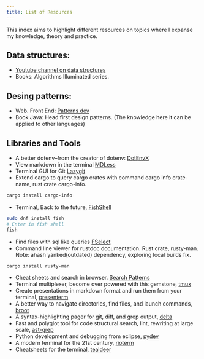 ```yaml
---
title: List of Resources
---
```


This index aims to highlight different resources on topics where I expanse my knowledge, theory and practice.

## Data structures:
* [Youtube channel on data structures](https://www.youtube.com/@WilliamFiset-videos)
* Books: Algorithms Illuminated series.

## Desing patterns:

* Web. Front End: [Patterns dev](https://www.patterns.dev/)
* Book Java: Head first design patterns. (The knowledge here it can be applied to other languages)

## Libraries and Tools
* A better dotenv–from the creator of dotenv: [DotEnvX](https://dotenvx.com/docs/)
* View markdown in the terminal [MDLess](https://github.com/ttscoff/mdless)
* Terminal GUI for Git [Lazygit](https://github.com/jesseduffield/lazygit)
* Extend cargo to query cargo crates with command cargo info crate-name, rust crate cargo-info.
```bash
cargo install cargo-info
```
* Terminal, Back to the future, [FishShell](https://fishshell.com/)
```bash
sudo dnf install fish
# Enter in fish shell
fish
```
* Find files with sql like queries [FSelect](https://github.com/jhspetersson/fselect)
* Command line viewer for rustdoc documentation. Rust crate, rusty-man. Note: ahash yanked(outdated) dependency, exploring local builds fix.
```bash
cargo install rusty-man
```
* Cheat sheets and search in browser. [Search Patterns](https://quickref.me/google-search.html)
* Terminal multiplexer, become over powered with this gemstone, [tmux](https://github.com/tmux/tmux/wiki)
* Create presentations in markdown format and run them from your terminal, [presenterm](https://github.com/mfontanini/presenterm)
* A better way to navigate directories, find files, and launch commands, [broot](https://dystroy.org/broot/)
* A syntax-highlighting pager for git, diff, and grep output, [delta](https://dandavison.github.io/delta/)
* Fast and polyglot tool for code structural search, lint, rewriting at large scale, [ast-grep](https://ast-grep.github.io/)
* Python development and debugging from eclipse, [pydev](https://www.pydev.org/)
* A modern terminal for the 21st century, [rioterm](https://rioterm.com/)
* Cheatsheets for the terminal, [tealdeer](https://github.com/tealdeer-rs/tealdeer)
